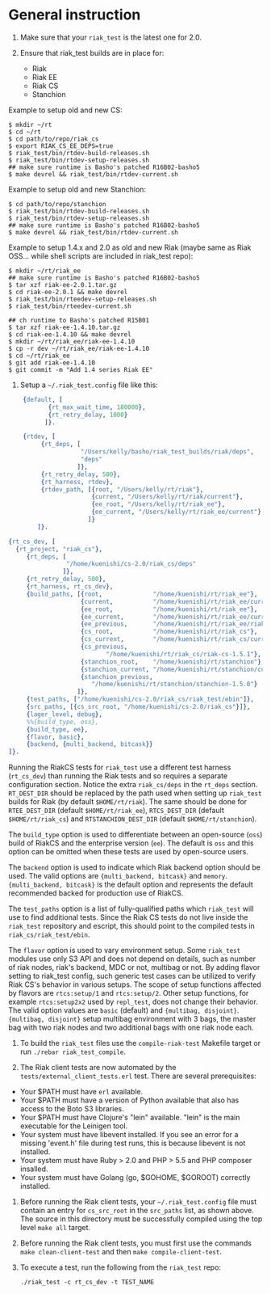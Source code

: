 # General instruction

1. Make sure that your `riak_test` is the latest one for 2.0.

1. Ensure that riak_test builds are in place for:
    * Riak
    * Riak EE
    * Riak CS
    * Stanchion

Example to setup old and new CS:

```
$ mkdir ~/rt
$ cd ~/rt
$ cd path/to/repo/riak_cs
$ export RIAK_CS_EE_DEPS=true
$ riak_test/bin/rtdev-build-releases.sh
$ riak_test/bin/rtdev-setup-releases.sh
## make sure runtime is Basho's patched R16B02-basho5
$ make devrel && riak_test/bin/rtdev-current.sh
```

Example to setup old and new Stanchion:

```
$ cd path/to/repo/stanchion
$ riak_test/bin/rtdev-build-releases.sh
$ riak_test/bin/rtdev-setup-releases.sh
## make sure runtime is Basho's patched R16B02-basho5
$ make devrel && riak_test/bin/rtdev-current.sh
```

Example to setup 1.4.x and 2.0 as old and new Riak (maybe same as Riak
OSS... while shell scripts are included in riak_test repo):

```
$ mkdir ~/rt/riak_ee
## make sure runtime is Basho's patched R16B02-basho5
$ tar xzf riak-ee-2.0.1.tar.gz
$ cd riak-ee-2.0.1 && make devrel
$ riak_test/bin/rteedev-setup-releases.sh
$ riak_test/bin/rteedev-current.sh

## ch runtime to Basho's patched R15B01
$ tar xzf riak-ee-1.4.10.tar.gz
$ cd riak-ee-1.4.10 && make devrel
$ mkdir ~/rt/riak_ee/riak-ee-1.4.10
$ cp -r dev ~/rt/riak_ee/riak-ee-1.4.10
$ cd ~/rt/riak_ee
$ git add riak-ee-1.4.10
$ git commit -m "Add 1.4 series Riak EE"
```


1. Setup a `~/.riak_test.config` file like this:

```erlang
    {default, [
           {rt_max_wait_time, 180000},
           {rt_retry_delay, 1000}
          ]}.

    {rtdev, [
         {rt_deps, [
                    "/Users/kelly/basho/riak_test_builds/riak/deps",
                    "deps"
                   ]},
         {rt_retry_delay, 500},
         {rt_harness, rtdev},
         {rtdev_path, [{root, "/Users/kelly/rt/riak"},
                       {current, "/Users/kelly/rt/riak/current"},
                       {ee_root, "/Users/kelly/rt/riak_ee"},
                       {ee_current, "/Users/kelly/rt/riak_ee/current"}
                      ]}
        ]}.

{rt_cs_dev, [
  {rt_project, "riak_cs"},
     {rt_deps, [
                "/home/kuenishi/cs-2.0/riak_cs/deps"
               ]},
     {rt_retry_delay, 500},
     {rt_harness, rt_cs_dev},
     {build_paths, [{root,              "/home/kuenishi/rt/riak_ee"},
                    {current,           "/home/kuenishi/rt/riak_ee/current"},
                    {ee_root,           "/home/kuenishi/rt/riak_ee"},
                    {ee_current,        "/home/kuenishi/rt/riak_ee/current"},
                    {ee_previous,       "/home/kuenishi/rt/riak_ee/riak-ee-1.4.10"},
                    {cs_root,           "/home/kuenishi/rt/riak_cs"},
                    {cs_current,        "/home/kuenishi/rt/riak_cs/current"},
                    {cs_previous,
                           "/home/kuenishi/rt/riak_cs/riak-cs-1.5.1"},
                    {stanchion_root,    "/home/kuenishi/rt/stanchion"},
                    {stanchion_current, "/home/kuenishi/rt/stanchion/current"},
                    {stanchion_previous,
                       "/home/kuenishi/rt/stanchion/stanchion-1.5.0"}
                   ]},
     {test_paths, ["/home/kuenishi/cs-2.0/riak_cs/riak_test/ebin"]},
     {src_paths, [{cs_src_root, "/home/kuenishi/cs-2.0/riak_cs"}]},
     {lager_level, debug},
     %%{build_type, oss},
     {build_type, ee},
     {flavor, basic},
     {backend, {multi_backend, bitcask}}
]}.
```

Running the RiakCS tests for `riak_test` use a different test harness
(`rt_cs_dev`) than running the Riak tests and so requires a separate
configuration section. Notice the extra `riak_cs/deps` in the
`rt_deps` section. `RT_DEST_DIR` should be replaced by the path used
when setting up `riak_test` builds for Riak (by default
`$HOME/rt/riak`). The same should be done for `RTEE_DEST_DIR` (default
`$HOME/rt/riak_ee`), `RTCS_DEST_DIR` (default `$HOME/rt/riak_cs`) and
`RTSTANCHION_DEST_DIR` (default `$HOME/rt/stanchion`).

The `build_type` option is used to differentiate between an
open-source (`oss`) build of RiakCS and the enterprise version (`ee`).
The default is `oss` and this option can be omitted when these tests
are used by open-source users.

The `backend` option is used to indicate which Riak backend option
should be used. The valid options are `{multi_backend, bitcask}` and
`memory`. `{multi_backend, bitcask}` is the default option and
represents the default recommended backed for production use of
RiakCS.

The `test_paths` option is a list of fully-qualified paths which
`riak_test` will use to find additional tests. Since the Riak CS tests
do not live inside the `riak_test` repository and escript, this should
point to the compiled tests in `riak_cs/riak_test/ebin`.

The `flavor` option is used to vary environment setup.  Some
`riak_test` modules use only S3 API and does not depend on details,
such as number of riak nodes, riak's backend, MDC or not, multibag or
not.  By adding flavor setting to riak_test config, such generic test
cases can be utilized to verify Riak CS's behavior in various setups.
The scope of setup functions affected by flavors are `rtcs:setup/1`
and `rtcs:setup/2`.  Other setup functions, for example
`rtcs:setup2x2` used by `repl_test`, does not change their behavior.
The valid option values are `basic` (default) and `{multibag, disjoint}`.
`{multibag, disjoint}` setup multibag environment with 3 bags, the master
bag with two riak nodes and two additional bags with one riak node each.


1. To build the `riak_test` files use the `compile-riak-test` Makefile
   target or run `./rebar riak_test_compile`.

1. The Riak client tests are now automated by the
   `tests/external_client_tests.erl` test.  There are several
    prerequisites:

* Your $PATH must have `erl` available.
* Your $PATH must have a version of Python available that also has
  access to the Boto S3 libraries.
* Your $PATH must have Clojure's "lein" available.  "lein" is the main
  executable for the Leinigen tool.
* Your system must have libevent installed. If you see an error for a 
  missing 'event.h' file during test runs, this is because libevent is
  not installed.
* Your system must have Ruby > 2.0 and PHP > 5.5 and PHP composer insalled.
* Your system must have Golang (go, $GOHOME, $GOROOT) correctly installed.

1. Before running the Riak client tests, your
`~/.riak_test.config` file must contain an entry for `cs_src_root` in
the `src_paths` list, as shown above.  The source in this directory
must be successfully compiled using the top level `make all` target.

1. Before running the Riak client tests, you must first use the
commands `make clean-client-test` and then `make compile-client-test`.

1. To execute a test, run the following from the `riak_test` repo:

    ```shell
    ./riak_test -c rt_cs_dev -t TEST_NAME
    ```
